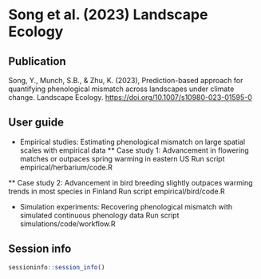 # Song et al. (2023) Landscape Ecology

## Publication
Song, Y., Munch, S.B., & Zhu, K. (2023), Prediction-based approach for quantifying phenological mismatch across landscapes under climate change. Landscape Ecology. https://doi.org/10.1007/s10980-023-01595-0

## User guide
* Empirical studies: Estimating phenological mismatch on large spatial scales with empirical data
** Case study 1: Advancement in flowering matches or outpaces spring warming in eastern US
Run script empirical/herbarium/code.R

** Case study 2: Advancement in bird breeding slightly outpaces warming trends in most species in Finland
Run script empirical/bird/code.R

* Simulation experiments: Recovering phenological mismatch with simulated continuous phenology data
Run script simulations/code/workflow.R

## Session info
```r
sessioninfo::session_info()
```

